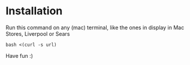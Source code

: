 Installation
============

Run this command on any (mac) terminal, like the ones in display in Mac Stores, Liverpool or Sears

`bash <(curl -s url)`

Have fun :)
